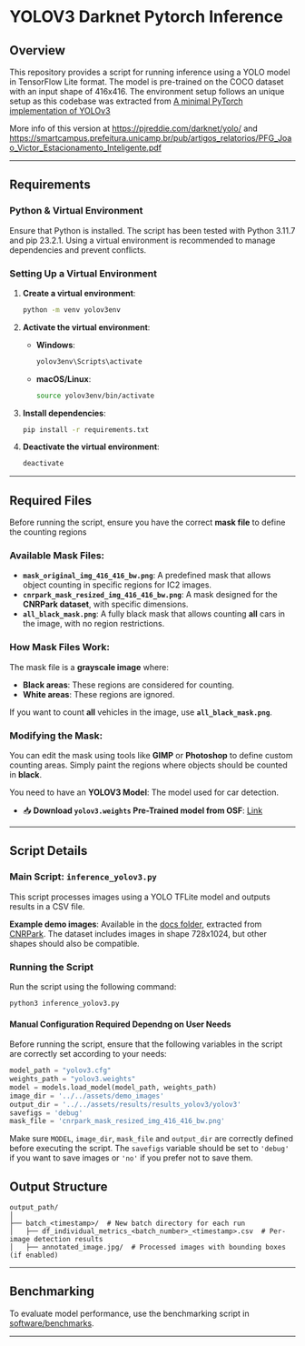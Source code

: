 # YOLOV3 Darknet Pytorch Inference

## Overview

This repository provides a script for running inference using a YOLO model in TensorFlow Lite format. The model is pre-trained on the COCO dataset with an input shape of 416x416. The environment setup follows an unique setup as this codebase was extracted from [A minimal PyTorch implementation of YOLOv3](https://github.com/eriklindernoren/PyTorch-YOLOv3)

More info of this version at https://pjreddie.com/darknet/yolo/ and https://smartcampus.prefeitura.unicamp.br/pub/artigos_relatorios/PFG_Joao_Victor_Estacionamento_Inteligente.pdf


---

## Requirements
### Python & Virtual Environment
Ensure that Python is installed. The script has been tested with Python 3.11.7 and pip 23.2.1. Using a virtual environment is recommended to manage dependencies and prevent conflicts.

### Setting Up a Virtual Environment

1. **Create a virtual environment**:
   ```bash
   python -m venv yolov3env
   ```

2. **Activate the virtual environment**:
   - **Windows**:
     ```bash
     yolov3env\Scripts\activate
     ```
   - **macOS/Linux**:
     ```bash
     source yolov3env/bin/activate
     ```

3. **Install dependencies**:
   ```bash
   pip install -r requirements.txt
   ```

4. **Deactivate the virtual environment**:
   ```bash
   deactivate
   ```

---

## Required Files

Before running the script, ensure you have the correct **mask file** to define the counting regions

### Available Mask Files:
- **`mask_original_img_416_416_bw.png`**: A predefined mask that allows object counting in specific regions for IC2 images.
- **`cnrpark_mask_resized_img_416_416_bw.png`**: A mask designed for the **CNRPark dataset**, with specific dimensions.
- **`all_black_mask.png`**: A fully black mask that allows counting **all** cars in the image, with no region restrictions.

### How Mask Files Work:
The mask file is a **grayscale image** where:
- **Black areas**: These regions are considered for counting.
- **White areas**: These regions are ignored.

If you want to count **all** vehicles in the image, use **`all_black_mask.png`**.

### Modifying the Mask:
You can edit the mask using tools like **GIMP** or **Photoshop** to define custom counting areas. Simply paint the regions where objects should be counted in **black**.

You need to have an **YOLOV3 Model**: The model used for car detection.  
  - 📥 **Download `yolov3.weights` Pre-Trained model from OSF**: [Link](https://osf.io/yq6cn/)
---

## Script Details

### Main Script: `inference_yolov3.py`
This script processes images using a YOLO TFLite model and outputs results in a CSV file.

**Example demo images**: Available in the [docs folder](../../assets/demo_images), extracted from [CNRPark](http://cnrpark.it/). The dataset includes images in shape 728x1024, but other shapes should also be compatible.

### Running the Script

Run the script using the following command:
```bash
python3 inference_yolov3.py
```

#### Manual Configuration Required Dependng on User Needs
Before running the script, ensure that the following variables in the script are correctly set according to your needs:

```python
model_path = "yolov3.cfg"
weights_path = "yolov3.weights"
model = models.load_model(model_path, weights_path)
image_dir = '../../assets/demo_images'
output_dir = '../../assets/results/results_yolov3/yolov3'
savefigs = 'debug'
mask_file = 'cnrpark_mask_resized_img_416_416_bw.png'
```

Make sure `MODEL`, `image_dir`, `mask_file` and `output_dir` are correctly defined before executing the script. The `savefigs` variable should be set to `'debug'` if you want to save images or `'no'` if you prefer not to save them. 



## Output Structure

```
output_path/
│
├── batch_<timestamp>/  # New batch directory for each run
│   ├── df_individual_metrics_<batch_number>_<timestamp>.csv  # Per-image detection results
│   ├── annotated_image.jpg/  # Processed images with bounding boxes (if enabled)
```
---

## Benchmarking

To evaluate model performance, use the benchmarking script in [software/benchmarks](../benchmarks/README.md).

---
